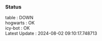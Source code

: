 ### Status


table : DOWN  
hogwarts : OK  
icy-bot : OK  
Latest Update : 2024-08-02 09:10:17.748713
